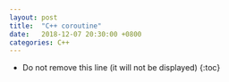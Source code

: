 ```yaml
---
layout: post
title:  "C++ coroutine"
date:   2018-12-07 20:30:00 +0800
categories: C++
---
```


* Do not remove this line (it will not be displayed)
{:toc}




